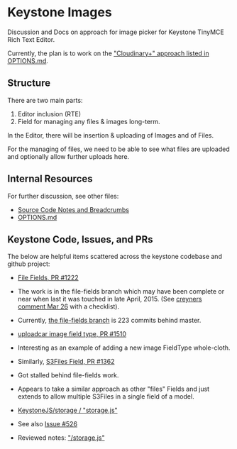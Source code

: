 # Keystone Images
Discussion and Docs on approach for image picker for Keystone TinyMCE Rich Text Editor.

Currently, the plan is to work on the ["Cloudinary+" approach listed in OPTIONS.md](OPTIONS.md).

## Structure
There are two main parts:

1. Editor inclusion (RTE)
2. Field for managing any files & images long-term. 

In the Editor, there will be insertion & uploading of Images and of Files.

For the managing of files, we need to be able to see what files are uploaded and optionally allow further uploads here.

## Internal Resources

For further discussion, see other files:
- [Source Code Notes and Breadcrumbs](SOURCE-NOTES.md) 
- [OPTIONS.md](OPTIONS.md)

## Keystone Code, Issues, and PRs

The below are helpful items scattered across the keystone codebase and github project:
- [File Fields, PR #1222](https://github.com/keystonejs/keystone/pull/1222)
 - The work is in the file-fields branch which may have been complete or near when last it was touched in late April, 2015. (See [creyners comment Mar 26](https://github.com/keystonejs/keystone/pull/1222#issuecomment-86541326) with a checklist).
 - Currently, [the file-fields branch](https://github.com/keystonejs/keystone/tree/file-fields) is 223 commits behind master.   

- [uploadcar image field type, PR #1510](https://github.com/keystonejs/keystone/pull/1510)
 - Interesting as an example of adding a new image FieldType whole-cloth.

- Similarly, [S3Files Field, PR #1362](https://github.com/keystonejs/keystone/pull/1362)
 - Got stalled behind file-fields work.
 - Appears to take a similar approach as other "files" Fields and just extends to allow multiple S3Files in a single field of a model.

- [KeystoneJS/storage / "storage.js"](https://github.com/keystonejs/storage)
 - See also [Issue #526](https://github.com/keystonejs/keystone/issues/526)
 - Reviewed notes: ["/storage.js"](https://github.com/jeffreypriebe/keystone-images-docs/tree/master/Storage.js)
